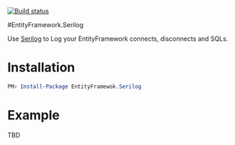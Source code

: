 [![Build status](https://ci.appveyor.com/api/projects/status/l9b3ure2ihj4e5fl?svg=true)](https://ci.appveyor.com/project/joelweiss/entityframework-serilog)

#EntityFramework.Serilog

Use [Serilog](http://serilog.net/) to Log your EntityFramework connects, disconnects and SQLs.

# Installation
```powershell
PM> Install-Package EntityFramewok.Serilog
```
# Example
TBD